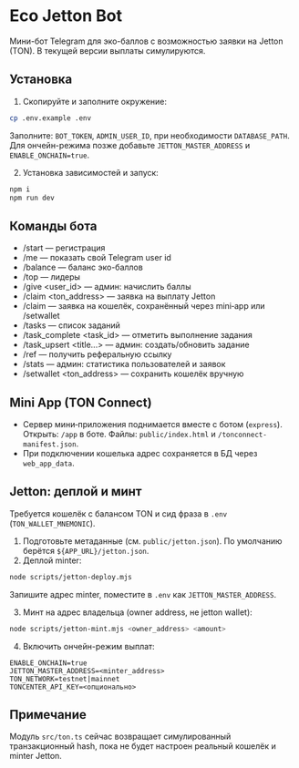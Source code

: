# Eco Jetton Bot

Мини-бот Telegram для эко-баллов с возможностью заявки на Jetton (TON). В текущей версии выплаты симулируются.

## Установка

1) Скопируйте и заполните окружение:
```bash
cp .env.example .env
```
Заполните: `BOT_TOKEN`, `ADMIN_USER_ID`, при необходимости `DATABASE_PATH`. Для ончейн-режима позже добавьте `JETTON_MASTER_ADDRESS` и `ENABLE_ONCHAIN=true`.

2) Установка зависимостей и запуск:
```bash
npm i
npm run dev
```

## Команды бота
- /start — регистрация
- /me — показать свой Telegram user id
- /balance — баланс эко-баллов
- /top — лидеры
- /give <user_id> <amount> — админ: начислить баллы
- /claim <ton_address> <amount> — заявка на выплату Jetton
- /claim <amount> — заявка на кошелёк, сохранённый через mini‑app или /setwallet
- /tasks — список заданий
- /task_complete <task_id> — отметить выполнение задания
- /task_upsert <id> <points> <title...> — админ: создать/обновить задание
- /ref — получить реферальную ссылку
- /stats — админ: статистика пользователей и заявок
 - /setwallet <ton_address> — сохранить кошелёк вручную

## Mini App (TON Connect)
- Сервер мини‑приложения поднимается вместе с ботом (`express`). Открыть: `/app` в боте. Файлы: `public/index.html` и `/tonconnect-manifest.json`.
- При подключении кошелька адрес сохраняется в БД через `web_app_data`.

## Jetton: деплой и минт
Требуется кошелёк с балансом TON и сид фраза в `.env` (`TON_WALLET_MNEMONIC`).

1) Подготовьте метаданные (см. `public/jetton.json`). По умолчанию берётся `${APP_URL}/jetton.json`.
2) Деплой minter:
```bash
node scripts/jetton-deploy.mjs
```
Запишите адрес minter, поместите в `.env` как `JETTON_MASTER_ADDRESS`.

3) Минт на адрес владельца (owner address, не jetton wallet):
```bash
node scripts/jetton-mint.mjs <owner_address> <amount>
```

4) Включить ончейн-режим выплат:
```
ENABLE_ONCHAIN=true
JETTON_MASTER_ADDRESS=<minter_address>
TON_NETWORK=testnet|mainnet
TONCENTER_API_KEY=<опционально>
```

## Примечание
Модуль `src/ton.ts` сейчас возвращает симулированный транзакционный hash, пока не будет настроен реальный кошелёк и minter Jetton.